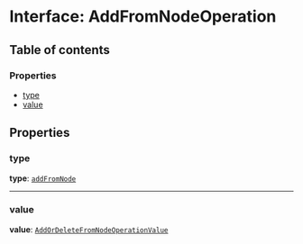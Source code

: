 # Interface: AddFromNodeOperation

## Table of contents

### Properties

* [type](/en/auto-docs/fixed-layout-editor/interfaces/AddFromNodeOperation.md#type)
* [value](/en/auto-docs/fixed-layout-editor/interfaces/AddFromNodeOperation.md#value)

## Properties

### type

**type**: [`addFromNode`](/en/auto-docs/fixed-layout-editor/enums/OperationType.md#addfromnode)

***

### value

**value**: [`AddOrDeleteFromNodeOperationValue`](/en/auto-docs/fixed-layout-editor/interfaces/AddOrDeleteFromNodeOperationValue.md)
